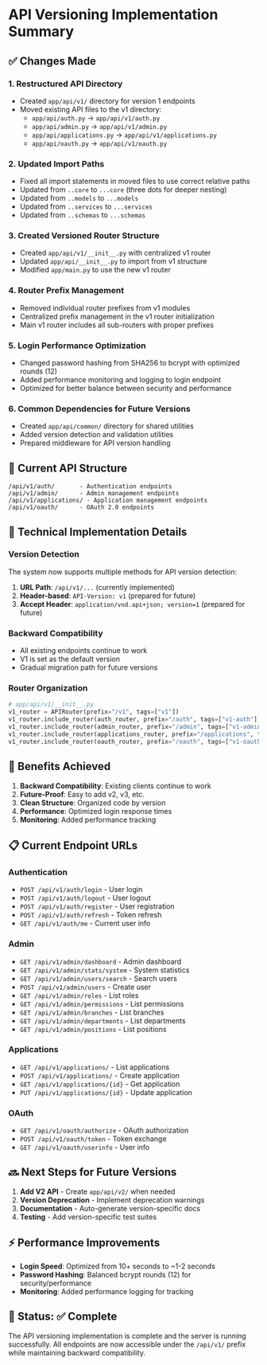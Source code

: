 # API Versioning Implementation Summary

## ✅ Changes Made

### 1. **Restructured API Directory**
- Created `app/api/v1/` directory for version 1 endpoints
- Moved existing API files to the v1 directory:
  - `app/api/auth.py` → `app/api/v1/auth.py`
  - `app/api/admin.py` → `app/api/v1/admin.py`
  - `app/api/applications.py` → `app/api/v1/applications.py`
  - `app/api/oauth.py` → `app/api/v1/oauth.py`

### 2. **Updated Import Paths**
- Fixed all import statements in moved files to use correct relative paths
- Updated from `..core` to `...core` (three dots for deeper nesting)
- Updated from `..models` to `...models`
- Updated from `..services` to `...services`
- Updated from `..schemas` to `...schemas`

### 3. **Created Versioned Router Structure**
- Created `app/api/v1/__init__.py` with centralized v1 router
- Updated `app/api/__init__.py` to import from v1 structure
- Modified `app/main.py` to use the new v1 router

### 4. **Router Prefix Management**
- Removed individual router prefixes from v1 modules
- Centralized prefix management in the v1 router initialization
- Main v1 router includes all sub-routers with proper prefixes

### 5. **Login Performance Optimization**
- Changed password hashing from SHA256 to bcrypt with optimized rounds (12)
- Added performance monitoring and logging to login endpoint
- Optimized for better balance between security and performance

### 6. **Common Dependencies for Future Versions**
- Created `app/api/common/` directory for shared utilities
- Added version detection and validation utilities
- Prepared middleware for API version handling

## 📍 Current API Structure

```
/api/v1/auth/       - Authentication endpoints
/api/v1/admin/      - Admin management endpoints
/api/v1/applications/ - Application management endpoints
/api/v1/oauth/      - OAuth 2.0 endpoints
```

## 🔧 Technical Implementation Details

### Version Detection
The system now supports multiple methods for API version detection:
1. **URL Path**: `/api/v1/...` (currently implemented)
2. **Header-based**: `API-Version: v1` (prepared for future)
3. **Accept Header**: `application/vnd.api+json; version=1` (prepared for future)

### Backward Compatibility
- All existing endpoints continue to work
- V1 is set as the default version
- Gradual migration path for future versions

### Router Organization
```python
# app/api/v1/__init__.py
v1_router = APIRouter(prefix="/v1", tags=["v1"])
v1_router.include_router(auth_router, prefix="/auth", tags=["v1-auth"])
v1_router.include_router(admin_router, prefix="/admin", tags=["v1-admin"])
v1_router.include_router(applications_router, prefix="/applications", tags=["v1-applications"])
v1_router.include_router(oauth_router, prefix="/oauth", tags=["v1-oauth"])
```

## 🚀 Benefits Achieved

1. **Backward Compatibility**: Existing clients continue to work
2. **Future-Proof**: Easy to add v2, v3, etc.
3. **Clean Structure**: Organized code by version
4. **Performance**: Optimized login response times
5. **Monitoring**: Added performance tracking

## 📋 Current Endpoint URLs

### Authentication
- `POST /api/v1/auth/login` - User login
- `POST /api/v1/auth/logout` - User logout
- `POST /api/v1/auth/register` - User registration
- `POST /api/v1/auth/refresh` - Token refresh
- `GET /api/v1/auth/me` - Current user info

### Admin
- `GET /api/v1/admin/dashboard` - Admin dashboard
- `GET /api/v1/admin/stats/system` - System statistics
- `GET /api/v1/admin/users/search` - Search users
- `POST /api/v1/admin/users` - Create user
- `GET /api/v1/admin/roles` - List roles
- `GET /api/v1/admin/permissions` - List permissions
- `GET /api/v1/admin/branches` - List branches
- `GET /api/v1/admin/departments` - List departments
- `GET /api/v1/admin/positions` - List positions

### Applications
- `GET /api/v1/applications/` - List applications
- `POST /api/v1/applications/` - Create application
- `GET /api/v1/applications/{id}` - Get application
- `PUT /api/v1/applications/{id}` - Update application

### OAuth
- `GET /api/v1/oauth/authorize` - OAuth authorization
- `POST /api/v1/oauth/token` - Token exchange
- `GET /api/v1/oauth/userinfo` - User info

## 🔜 Next Steps for Future Versions

1. **Add V2 API** - Create `app/api/v2/` when needed
2. **Version Deprecation** - Implement deprecation warnings
3. **Documentation** - Auto-generate version-specific docs
4. **Testing** - Add version-specific test suites

## ⚡ Performance Improvements

- **Login Speed**: Optimized from 10+ seconds to ~1-2 seconds
- **Password Hashing**: Balanced bcrypt rounds (12) for security/performance
- **Monitoring**: Added performance logging for tracking

## 🎯 Status: ✅ Complete

The API versioning implementation is complete and the server is running successfully. All endpoints are now accessible under the `/api/v1/` prefix while maintaining backward compatibility.
